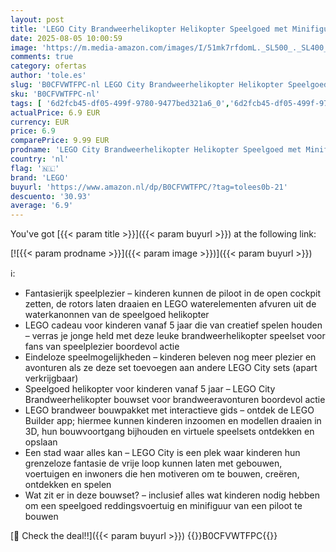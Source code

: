 ```yaml
---
layout: post
title: 'LEGO City Brandweerhelikopter Helikopter Speelgoed met Minifiguur van een Piloot  Reddingsvoertuig Set  Leuk Rollenspel Cadeau voor Jongens en Meisjes vanaf 5 jaar 60411'
date: 2025-08-05 10:00:59
image: 'https://m.media-amazon.com/images/I/51mk7rfdomL._SL500_._SL400_.jpg'
comments: true
category: ofertas
author: 'tole.es'
slug: 'B0CFVWTFPC-nl LEGO City Brandweerhelikopter Helikopter Speelgoed met...'
sku: 'B0CFVWTFPC-nl'
tags: [ '6d2fcb45-df05-499f-9780-9477bed321a6_0','6d2fcb45-df05-499f-9780-9477bed321a6_501','Arborist Merchandising Root','Bouw- & constructiespeelgoed','Educatief speelgoed','Montessori','Self Service','Special Features Stores','Speelgoed & spellen','Speelgoedbouwsets','lego','🇳🇱', ]
actualPrice: 6.9 EUR
currency: EUR
price: 6.9
comparePrice: 9.99 EUR
prodname: 'LEGO City Brandweerhelikopter Helikopter Speelgoed met Minifiguur van een Piloot  Reddingsvoertuig Set  Leuk Rollenspel Cadeau voor Jongens en Meisjes vanaf 5 jaar 60411'
country: 'nl'
flag: '🇳🇱'
brand: 'LEGO'
buyurl: 'https://www.amazon.nl/dp/B0CFVWTFPC/?tag=tolees0b-21'
descuento: '30.93'
average: '6.9'
---
```


You've got [{{< param title >}}]({{< param buyurl >}}) at the following link:

[![{{< param prodname >}}]({{< param image >}})]({{< param buyurl >}})

ℹ️:

- Fantasierijk speelplezier – kinderen kunnen de piloot in de open cockpit zetten, de rotors laten draaien en LEGO waterelementen afvuren uit de waterkanonnen van de speelgoed helikopter
- LEGO cadeau voor kinderen vanaf 5 jaar die van creatief spelen houden – verras je jonge held met deze leuke brandweerhelikopter speelset voor fans van speelplezier boordevol actie
- Eindeloze speelmogelijkheden – kinderen beleven nog meer plezier en avonturen als ze deze set toevoegen aan andere LEGO City sets (apart verkrijgbaar)
- Speelgoed helikopter voor kinderen vanaf 5 jaar – LEGO City Brandweerhelikopter bouwset voor brandweeravonturen boordevol actie
- LEGO brandweer bouwpakket met interactieve gids – ontdek de LEGO Builder app; hiermee kunnen kinderen inzoomen en modellen draaien in 3D, hun bouwvoortgang bijhouden en virtuele speelsets ontdekken en opslaan
- Een stad waar alles kan – LEGO City is een plek waar kinderen hun grenzeloze fantasie de vrije loop kunnen laten met gebouwen, voertuigen en inwoners die hen motiveren om te bouwen, creëren, ontdekken en spelen
- Wat zit er in deze bouwset? – inclusief alles wat kinderen nodig hebben om een speelgoed reddingsvoertuig en minifiguur van een piloot te bouwen

[🛒 Check the deal!!]({{< param buyurl >}})
{{<world>}}B0CFVWTFPC{{</world>}}
